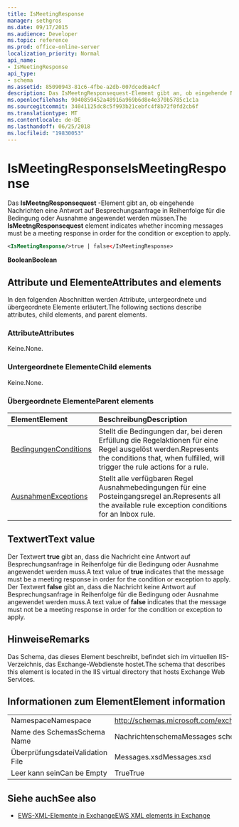 ```yaml
---
title: IsMeetingResponse
manager: sethgros
ms.date: 09/17/2015
ms.audience: Developer
ms.topic: reference
ms.prod: office-online-server
localization_priority: Normal
api_name:
- IsMeetingResponse
api_type:
- schema
ms.assetid: 85090943-81c6-4fbe-a2db-007dced6a4cf
description: Das IsMeetngResponsequest-Element gibt an, ob eingehende Nachrichten eine Antwort auf Besprechungsanfrage in Reihenfolge für die Bedingung oder Ausnahme angewendet werden müssen.
ms.openlocfilehash: 9040859452a48916a969b6d8e4e370b5785c1c1a
ms.sourcegitcommit: 34041125dc8c5f993b21cebfc4f8b72f0fd2cb6f
ms.translationtype: MT
ms.contentlocale: de-DE
ms.lasthandoff: 06/25/2018
ms.locfileid: "19830053"
---
```

# <a name="ismeetingresponse"></a><span data-ttu-id="5344c-103">IsMeetingResponse</span><span class="sxs-lookup"><span data-stu-id="5344c-103">IsMeetingResponse</span></span>

<span data-ttu-id="5344c-104">Das **IsMeetngResponsequest** -Element gibt an, ob eingehende Nachrichten eine Antwort auf Besprechungsanfrage in Reihenfolge für die Bedingung oder Ausnahme angewendet werden müssen.</span><span class="sxs-lookup"><span data-stu-id="5344c-104">The **IsMeetngResponsequest** element indicates whether incoming messages must be a meeting response in order for the condition or exception to apply.</span></span> 
  
```XML
<IsMeetingResponse/>true | false</IsMeetingResponse>
```

 <span data-ttu-id="5344c-105">**Boolean**</span><span class="sxs-lookup"><span data-stu-id="5344c-105">**Boolean**</span></span>
## <a name="attributes-and-elements"></a><span data-ttu-id="5344c-106">Attribute und Elemente</span><span class="sxs-lookup"><span data-stu-id="5344c-106">Attributes and elements</span></span>

<span data-ttu-id="5344c-107">In den folgenden Abschnitten werden Attribute, untergeordnete und übergeordnete Elemente erläutert.</span><span class="sxs-lookup"><span data-stu-id="5344c-107">The following sections describe attributes, child elements, and parent elements.</span></span>
  
### <a name="attributes"></a><span data-ttu-id="5344c-108">Attribute</span><span class="sxs-lookup"><span data-stu-id="5344c-108">Attributes</span></span>

<span data-ttu-id="5344c-109">Keine.</span><span class="sxs-lookup"><span data-stu-id="5344c-109">None.</span></span>
  
### <a name="child-elements"></a><span data-ttu-id="5344c-110">Untergeordnete Elemente</span><span class="sxs-lookup"><span data-stu-id="5344c-110">Child elements</span></span>

<span data-ttu-id="5344c-111">Keine.</span><span class="sxs-lookup"><span data-stu-id="5344c-111">None.</span></span>
  
### <a name="parent-elements"></a><span data-ttu-id="5344c-112">Übergeordnete Elemente</span><span class="sxs-lookup"><span data-stu-id="5344c-112">Parent elements</span></span>

|<span data-ttu-id="5344c-113">**Element**</span><span class="sxs-lookup"><span data-stu-id="5344c-113">**Element**</span></span>|<span data-ttu-id="5344c-114">**Beschreibung**</span><span class="sxs-lookup"><span data-stu-id="5344c-114">**Description**</span></span>|
|:-----|:-----|
|[<span data-ttu-id="5344c-115">Bedingungen</span><span class="sxs-lookup"><span data-stu-id="5344c-115">Conditions</span></span>](conditions.md) <br/> |<span data-ttu-id="5344c-116">Stellt die Bedingungen dar, bei deren Erfüllung die Regelaktionen für eine Regel ausgelöst werden.</span><span class="sxs-lookup"><span data-stu-id="5344c-116">Represents the conditions that, when fulfilled, will trigger the rule actions for a rule.</span></span>  <br/> |
|[<span data-ttu-id="5344c-117">Ausnahmen</span><span class="sxs-lookup"><span data-stu-id="5344c-117">Exceptions</span></span>](exceptions.md) <br/> |<span data-ttu-id="5344c-118">Stellt alle verfügbaren Regel Ausnahmebedingungen für eine Posteingangsregel an.</span><span class="sxs-lookup"><span data-stu-id="5344c-118">Represents all the available rule exception conditions for an Inbox rule.</span></span>  <br/> |
   
## <a name="text-value"></a><span data-ttu-id="5344c-119">Textwert</span><span class="sxs-lookup"><span data-stu-id="5344c-119">Text value</span></span>

<span data-ttu-id="5344c-120">Der Textwert **true** gibt an, dass die Nachricht eine Antwort auf Besprechungsanfrage in Reihenfolge für die Bedingung oder Ausnahme angewendet werden muss.</span><span class="sxs-lookup"><span data-stu-id="5344c-120">A text value of **true** indicates that the message must be a meeting response in order for the condition or exception to apply.</span></span> <span data-ttu-id="5344c-121">Der Textwert **false** gibt an, dass die Nachricht keine Antwort auf Besprechungsanfrage in Reihenfolge für die Bedingung oder Ausnahme angewendet werden muss.</span><span class="sxs-lookup"><span data-stu-id="5344c-121">A text value of **false** indicates that the message must not be a meeting response in order for the condition or exception to apply.</span></span> 
  
## <a name="remarks"></a><span data-ttu-id="5344c-122">Hinweise</span><span class="sxs-lookup"><span data-stu-id="5344c-122">Remarks</span></span>

<span data-ttu-id="5344c-123">Das Schema, das dieses Element beschreibt, befindet sich im virtuellen IIS-Verzeichnis, das Exchange-Webdienste hostet.</span><span class="sxs-lookup"><span data-stu-id="5344c-123">The schema that describes this element is located in the IIS virtual directory that hosts Exchange Web Services.</span></span>
  
## <a name="element-information"></a><span data-ttu-id="5344c-124">Informationen zum Element</span><span class="sxs-lookup"><span data-stu-id="5344c-124">Element information</span></span>

|||
|:-----|:-----|
|<span data-ttu-id="5344c-125">Namespace</span><span class="sxs-lookup"><span data-stu-id="5344c-125">Namespace</span></span>  <br/> |http://schemas.microsoft.com/exchange/services/2006/messages  <br/> |
|<span data-ttu-id="5344c-126">Name des Schemas</span><span class="sxs-lookup"><span data-stu-id="5344c-126">Schema Name</span></span>  <br/> |<span data-ttu-id="5344c-127">Nachrichtenschema</span><span class="sxs-lookup"><span data-stu-id="5344c-127">Messages schema</span></span>  <br/> |
|<span data-ttu-id="5344c-128">Überprüfungsdatei</span><span class="sxs-lookup"><span data-stu-id="5344c-128">Validation File</span></span>  <br/> |<span data-ttu-id="5344c-129">Messages.xsd</span><span class="sxs-lookup"><span data-stu-id="5344c-129">Messages.xsd</span></span>  <br/> |
|<span data-ttu-id="5344c-130">Leer kann sein</span><span class="sxs-lookup"><span data-stu-id="5344c-130">Can be Empty</span></span>  <br/> |<span data-ttu-id="5344c-131">True</span><span class="sxs-lookup"><span data-stu-id="5344c-131">True</span></span>  <br/> |
   
## <a name="see-also"></a><span data-ttu-id="5344c-132">Siehe auch</span><span class="sxs-lookup"><span data-stu-id="5344c-132">See also</span></span>



- [<span data-ttu-id="5344c-133">EWS-XML-Elemente in Exchange</span><span class="sxs-lookup"><span data-stu-id="5344c-133">EWS XML elements in Exchange</span></span>](ews-xml-elements-in-exchange.md)

